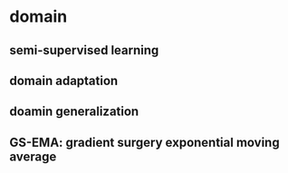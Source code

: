 # domain

## semi-supervised learning
## domain adaptation
## doamin generalization
## GS-EMA: gradient surgery exponential moving average
